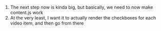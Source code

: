 1. The next step now is kinda big, but basically, we need to now make content.js work
2. At the very least, I want it to actually render the checkboxes for each video item, and then go from there